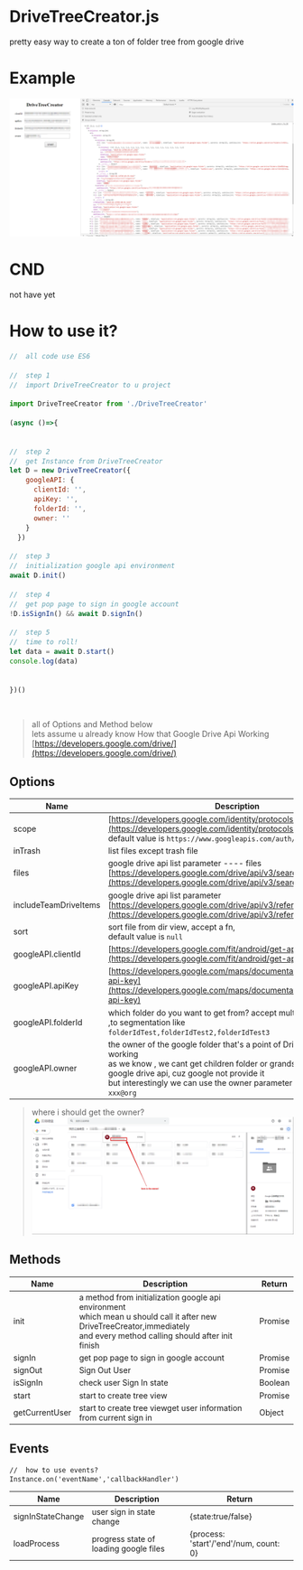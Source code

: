 # DriveTreeCreator.js
pretty easy way to create a ton of folder tree from google drive

# Example
![poster](./poster.png)

# CND
not have yet

# How to use it?


```javascript
//  all code use ES6

//  step 1
//  import DriveTreeCreator to u project

import DriveTreeCreator from './DriveTreeCreator'

(async ()=>{


//  step 2
//  get Instance from DriveTreeCreator
let D = new DriveTreeCreator({
    googleAPI: {
      clientId: '',
      apiKey: '',
      folderId: '',
      owner: ''
    }
  })
  
//  step 3 
//  initialization google api environment
await D.init()

//  step 4
//  get pop page to sign in google account
!D.isSignIn() && await D.signIn()

//  step 5
//  time to roll!
let data = await D.start()
console.log(data)


})()
```
<br/>

> all of Options and Method below<br/>
> lets assume u already know How that Google Drive Api Working<br/>
> [https://developers.google.com/drive/](https://developers.google.com/drive/)

## Options
|   Name    | Description |
| ----------- | ----------- |
|scope    | [https://developers.google.com/identity/protocols/googlescopes](https://developers.google.com/identity/protocols/googlescopes) <br/> default value is `https://www.googleapis.com/auth/drive`      |
|inTrash    | list files except trash file      |
|files    | google drive api list parameter ---- files <br/> [https://developers.google.com/drive/api/v3/search-files](https://developers.google.com/drive/api/v3/search-files)      |
|includeTeamDriveItems    | google drive api list parameter <br/> [https://developers.google.com/drive/api/v3/reference/files/list](https://developers.google.com/drive/api/v3/reference/files/list)      |
|sort    | sort file from dir view, accept a fn,<br/> default value is `null`      |
|googleAPI.clientId    | [https://developers.google.com/fit/android/get-api-key](https://developers.google.com/fit/android/get-api-key)       |
|googleAPI.apiKey   | [https://developers.google.com/maps/documentation/javascript/get-api-key](https://developers.google.com/maps/documentation/javascript/get-api-key)        |
|googleAPI.folderId   | which folder do you want to get from? accept multiple folder Id use ,to segmentation like <br/>`folderIdTest,folderIdTest2,folderIdTest3`    |
|googleAPI.owner   | the owner of the google folder that's a point of DriveTreeCreator working <br />as we know , we cant get children folder or grandson folder by google drive api, cuz google not provide it<br/>but interestingly we can use the owner parameter to replace it! like `xxx@org`   |

>where i should get the owner?
![owner](./owner.png)

## Methods
|   Name    | Description |Return|
| ----------- | ----------- |----------|
|init    | a method from initialization google api environment<br/> which mean u should call it after new DriveTreeCreator,immediately<br/> and every method calling should after init finish      | Promise|
|signIn    | get pop page to sign in google account     | Promise|
|signOut    | Sign Out User    | Promise|
|isSignIn    | check user Sign In state    | Boolean|
|start    | start to create tree view    | Promise|
|getCurrentUser    | start to create tree viewget user information from current sign in    | Object|


## Events
```
//  how to use events?
Instance.on('eventName','callbackHandler')

```
|   Name    | Description |Return|
| ----------- | ----------- |----------|
|signInStateChange    | user sign in state change     | {state:true/false}|
|loadProcess    | progress state of loading google files     | {process: 'start'/'end'/num, count: 0}|
